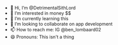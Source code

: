 - 👋 Hi, I’m @DetrimentalSithLord
- 👀 I’m interested in money $$
- 🌱 I’m currently learning this
- 💞️ I’m looking to collaborate on app development
- 📫 How to reach me: IG @ben_lombaard02
- 😄 Pronouns: This isn't a thing


<!---
DetrimentalSithLord/DetrimentalSithLord is a ✨ special ✨ repository because its `README.md` (this file) appears on your GitHub profile.
You can click the Preview link to take a look at your changes.
--->
